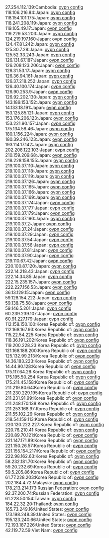 27.254.112.139:Cambodia: [ovpn config](vpn/27_254_112_139.ovpn)  
118.106.216.84:Japan: [ovpn config](vpn/118_106_216_84.ovpn)  
118.154.101.175:Japan: [ovpn config](vpn/118_154_101_175.ovpn)  
118.241.208.119:Japan: [ovpn config](vpn/118_241_208_119.ovpn)  
119.105.49.17:Japan: [ovpn config](vpn/119_105_49_17.ovpn)  
119.229.53.203:Japan: [ovpn config](vpn/119_229_53_203.ovpn)  
124.219.197.160:Japan: [ovpn config](vpn/124_219_197_160.ovpn)  
124.47.81.242:Japan: [ovpn config](vpn/124_47_81_242.ovpn)  
125.30.7.28:Japan: [ovpn config](vpn/125_30_7_28.ovpn)  
125.52.33.243:Japan: [ovpn config](vpn/125_52_33_243.ovpn)  
126.131.67.187:Japan: [ovpn config](vpn/126_131_67_187.ovpn)  
126.208.123.206:Japan: [ovpn config](vpn/126_208_123_206.ovpn)  
126.31.53.17:Japan: [ovpn config](vpn/126_31_53_17.ovpn)  
126.36.94.161:Japan: [ovpn config](vpn/126_36_94_161.ovpn)  
126.37.218.252:Japan: [ovpn config](vpn/126_37_218_252.ovpn)  
126.40.100.174:Japan: [ovpn config](vpn/126_40_100_174.ovpn)  
126.90.253.9:Japan: [ovpn config](vpn/126_90_253_9.ovpn)  
126.92.202.130:Japan: [ovpn config](vpn/126_92_202_130.ovpn)  
143.189.153.152:Japan: [ovpn config](vpn/143_189_153_152.ovpn)  
14.133.18.191:Japan: [ovpn config](vpn/14_133_18_191.ovpn)  
153.125.85.121:Japan: [ovpn config](vpn/153_125_85_121.ovpn)  
153.176.206.123:Japan: [ovpn config](vpn/153_176_206_123.ovpn)  
153.221.90.157:Japan: [ovpn config](vpn/153_221_90_157.ovpn)  
175.134.58.46:Japan: [ovpn config](vpn/175_134_58_46.ovpn)  
180.1.156.224:Japan: [ovpn config](vpn/180_1_156_224.ovpn)  
180.39.246.123:Japan: [ovpn config](vpn/180_39_246_123.ovpn)  
193.114.17.142:Japan: [ovpn config](vpn/193_114_17_142.ovpn)  
202.208.122.103:Japan: [ovpn config](vpn/202_208_122_103.ovpn)  
210.159.209.68:Japan: [ovpn config](vpn/210_159_209_68.ovpn)  
218.228.158.155:Japan: [ovpn config](vpn/218_228_158_155.ovpn)  
219.100.37.110:Japan: [ovpn config](vpn/219_100_37_110.ovpn)  
219.100.37.118:Japan: [ovpn config](vpn/219_100_37_118.ovpn)  
219.100.37.119:Japan: [ovpn config](vpn/219_100_37_119.ovpn)  
219.100.37.126:Japan: [ovpn config](vpn/219_100_37_126.ovpn)  
219.100.37.165:Japan: [ovpn config](vpn/219_100_37_165.ovpn)  
219.100.37.166:Japan: [ovpn config](vpn/219_100_37_166.ovpn)  
219.100.37.169:Japan: [ovpn config](vpn/219_100_37_169.ovpn)  
219.100.37.174:Japan: [ovpn config](vpn/219_100_37_174.ovpn)  
219.100.37.177:Japan: [ovpn config](vpn/219_100_37_177.ovpn)  
219.100.37.179:Japan: [ovpn config](vpn/219_100_37_179.ovpn)  
219.100.37.190:Japan: [ovpn config](vpn/219_100_37_190.ovpn)  
219.100.37.2:Japan: [ovpn config](vpn/219_100_37_2.ovpn)  
219.100.37.24:Japan: [ovpn config](vpn/219_100_37_24.ovpn)  
219.100.37.29:Japan: [ovpn config](vpn/219_100_37_29.ovpn)  
219.100.37.54:Japan: [ovpn config](vpn/219_100_37_54.ovpn)  
219.100.37.56:Japan: [ovpn config](vpn/219_100_37_56.ovpn)  
219.100.37.81:Japan: [ovpn config](vpn/219_100_37_81.ovpn)  
219.100.37.90:Japan: [ovpn config](vpn/219_100_37_90.ovpn)  
219.110.67.42:Japan: [ovpn config](vpn/219_110_67_42.ovpn)  
220.100.87.120:Japan: [ovpn config](vpn/220_100_87_120.ovpn)  
222.14.218.43:Japan: [ovpn config](vpn/222_14_218_43.ovpn)  
222.14.34.85:Japan: [ovpn config](vpn/222_14_34_85.ovpn)  
222.15.235.157:Japan: [ovpn config](vpn/222_15_235_157.ovpn)  
222.227.156.53:Japan: [ovpn config](vpn/222_227_156_53.ovpn)  
36.13.129.15:Japan: [ovpn config](vpn/36_13_129_15.ovpn)  
59.128.154.222:Japan: [ovpn config](vpn/59_128_154_222.ovpn)  
59.138.75.58:Japan: [ovpn config](vpn/59_138_75_58.ovpn)  
59.146.5.201:Japan: [ovpn config](vpn/59_146_5_201.ovpn)  
60.239.239.107:Japan: [ovpn config](vpn/60_239_239_107.ovpn)  
60.91.227.179:Japan: [ovpn config](vpn/60_91_227_179.ovpn)  
112.158.150.100:Korea Republic of: [ovpn config](vpn/112_158_150_100.ovpn)  
112.168.167.93:Korea Republic of: [ovpn config](vpn/112_168_167_93.ovpn)  
115.22.54.225:Korea Republic of: [ovpn config](vpn/115_22_54_225.ovpn)  
118.36.191.202:Korea Republic of: [ovpn config](vpn/118_36_191_202.ovpn)  
119.200.228.23:Korea Republic of: [ovpn config](vpn/119_200_228_23.ovpn)  
121.168.188.200:Korea Republic of: [ovpn config](vpn/121_168_188_200.ovpn)  
125.132.99.213:Korea Republic of: [ovpn config](vpn/125_132_99_213.ovpn)  
14.36.183.223:Korea Republic of: [ovpn config](vpn/14_36_183_223.ovpn)  
14.44.90.128:Korea Republic of: [ovpn config](vpn/14_44_90_128.ovpn)  
175.117.64.28:Korea Republic of: [ovpn config](vpn/175_117_64_28.ovpn)  
175.195.50.254:Korea Republic of: [ovpn config](vpn/175_195_50_254.ovpn)  
175.211.45.158:Korea Republic of: [ovpn config](vpn/175_211_45_158.ovpn)  
211.219.80.64:Korea Republic of: [ovpn config](vpn/211_219_80_64.ovpn)  
211.230.229.195:Korea Republic of: [ovpn config](vpn/211_230_229_195.ovpn)  
211.231.91.99:Korea Republic of: [ovpn config](vpn/211_231_91_99.ovpn)  
211.248.170.138:Korea Republic of: [ovpn config](vpn/211_248_170_138.ovpn)  
211.253.168.97:Korea Republic of: [ovpn config](vpn/211_253_168_97.ovpn)  
211.55.102.26:Korea Republic of: [ovpn config](vpn/211_55_102_26.ovpn)  
218.54.159.113:Korea Republic of: [ovpn config](vpn/218_54_159_113.ovpn)  
220.120.222.227:Korea Republic of: [ovpn config](vpn/220_120_222_227.ovpn)  
220.76.210.41:Korea Republic of: [ovpn config](vpn/220_76_210_41.ovpn)  
220.89.70.121:Korea Republic of: [ovpn config](vpn/220_89_70_121.ovpn)  
221.147.171.89:Korea Republic of: [ovpn config](vpn/221_147_171_89.ovpn)  
221.150.26.57:Korea Republic of: [ovpn config](vpn/221_150_26_57.ovpn)  
221.155.154.217:Korea Republic of: [ovpn config](vpn/221_155_154_217.ovpn)  
222.98.162.63:Korea Republic of: [ovpn config](vpn/222_98_162_63.ovpn)  
58.232.181.70:Korea Republic of: [ovpn config](vpn/58_232_181_70.ovpn)  
59.20.232.69:Korea Republic of: [ovpn config](vpn/59_20_232_69.ovpn)  
59.5.205.86:Korea Republic of: [ovpn config](vpn/59_5_205_86.ovpn)  
61.77.228.203:Korea Republic of: [ovpn config](vpn/61_77_228_203.ovpn)  
202.184.4.72:Malaysia: [ovpn config](vpn/202_184_4_72.ovpn)  
178.213.214.173:Russian Federation: [ovpn config](vpn/178_213_214_173.ovpn)  
92.37.200.74:Russian Federation: [ovpn config](vpn/92_37_200_74.ovpn)  
61.228.50.154:Taiwan: [ovpn config](vpn/61_228_50_154.ovpn)  
184.22.32.20:Thailand: [ovpn config](vpn/184_22_32_20.ovpn)  
165.73.249.16:United States: [ovpn config](vpn/165_73_249_16.ovpn)  
173.198.248.39:United States: [ovpn config](vpn/173_198_248_39.ovpn)  
195.123.240.66:United States: [ovpn config](vpn/195_123_240_66.ovpn)  
72.193.187.226:United States: [ovpn config](vpn/72_193_187_226.ovpn)  
42.119.72.59:Viet Nam: [ovpn config](vpn/42_119_72_59.ovpn)  

